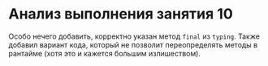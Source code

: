 # Анализ выполнения занятия 10

Особо нечего добавить, корректно указан метод `final` из `typing`.
Также добавил вариант кода, который не позволит переопределять методы в рантайме (хотя это и кажется большим излишеством).
